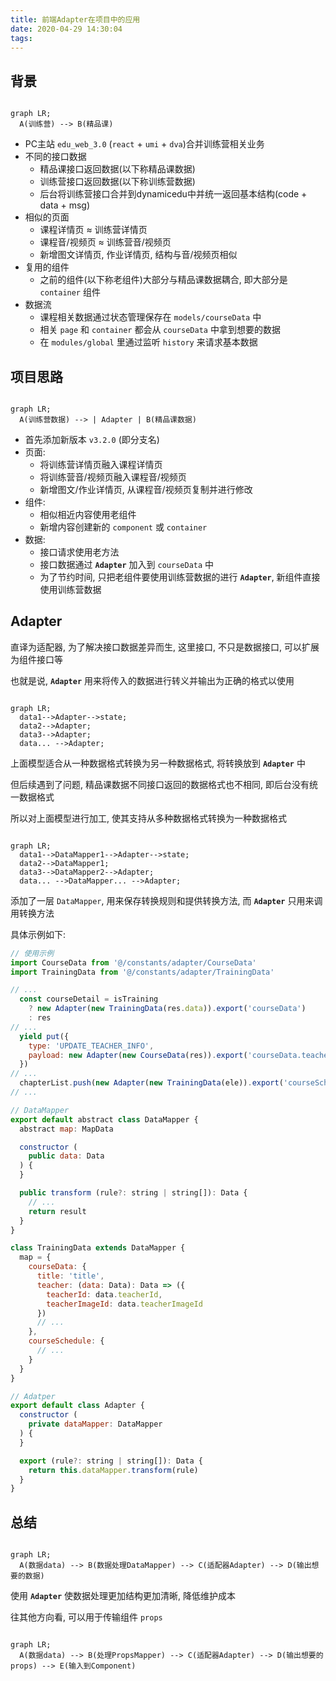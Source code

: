 ```yaml
---
title: 前端Adapter在项目中的应用
date: 2020-04-29 14:30:04
tags:
---
```


<script src='https://unpkg.com/mermaid/dist/mermaid.min.js'></script>
<script>
  if (window.mermaid) {
    mermaid.initialize();
  }
</script>
<style>
  .gutter { display: none; }
</style>

## 背景

```mermaid

graph LR;
  A(训练营) --> B(精品课)

```

- PC主站 `edu_web_3.0` (`react` + `umi` + `dva`)合并训练营相关业务
- 不同的接口数据
  - 精品课接口返回数据(以下称精品课数据)
  - 训练营接口返回数据(以下称训练营数据)
  - 后台将训练营接口合并到dynamicedu中并统一返回基本结构(code + data + msg)
- 相似的页面
  - 课程详情页 ≈ 训练营详情页
  - 课程音/视频页 ≈ 训练营音/视频页
  - 新增图文详情页, 作业详情页, 结构与音/视频页相似
- 复用的组件
  - 之前的组件(以下称老组件)大部分与精品课数据耦合, 即大部分是 `container` 组件
- 数据流
  - 课程相关数据通过状态管理保存在 `models/courseData` 中
  - 相关 `page` 和 `container` 都会从 `courseData` 中拿到想要的数据
  - 在 `modules/global` 里通过监听 `history` 来请求基本数据

## 项目思路

```mermaid

graph LR;
  A(训练营数据) --> | Adapter | B(精品课数据)

```

- 首先添加新版本 `v3.2.0` (即分支名)
- 页面:
  - 将训练营详情页融入课程详情页
  - 将训练营音/视频页融入课程音/视频页
  - 新增图文/作业详情页, 从课程音/视频页复制并进行修改
- 组件:
  - 相似相近内容使用老组件
  - 新增内容创建新的 `component` 或 `container`
- 数据:
  - 接口请求使用老方法
  - 接口数据通过 __`Adapter`__ 加入到 `courseData` 中
  - 为了节约时间, 只把老组件要使用训练营数据的进行  __`Adapter`__, 新组件直接使用训练营数据

## __Adapter__

直译为适配器, 为了解决接口数据差异而生, 这里接口, 不只是数据接口, 可以扩展为组件接口等

也就是说,  __`Adapter`__ 用来将传入的数据进行转义并输出为正确的格式以使用

```mermaid

graph LR;
  data1-->Adapter-->state;
  data2-->Adapter;
  data3-->Adapter;
  data... -->Adapter;

```

上面模型适合从一种数据格式转换为另一种数据格式, 将转换放到 __`Adapter`__ 中

但后续遇到了问题, 精品课数据不同接口返回的数据格式也不相同, 即后台没有统一数据格式

所以对上面模型进行加工, 使其支持从多种数据格式转换为一种数据格式

```mermaid

graph LR;
  data1-->DataMapper1-->Adapter-->state;
  data2-->DataMapper1;
  data3-->DataMapper2-->Adapter;
  data... -->DataMapper... -->Adapter;

```

添加了一层 `DataMapper`, 用来保存转换规则和提供转换方法, 而 __`Adapter`__ 只用来调用转换方法

具体示例如下:

``` javascript
// 使用示例
import CourseData from '@/constants/adapter/CourseData'
import TrainingData from '@/constants/adapter/TrainingData'

// ...
  const courseDetail = isTraining
    ? new Adapter(new TrainingData(res.data)).export('courseData')
    : res
// ...
  yield put({
    type: 'UPDATE_TEACHER_INFO',
    payload: new Adapter(new CourseData(res)).export('courseData.teacher')
  })
// ...
  chapterList.push(new Adapter(new TrainingData(ele)).export('courseSchedule'))
// ...

```

``` javascript
// DataMapper
export default abstract class DataMapper {
  abstract map: MapData

  constructor (
    public data: Data
  ) {
  }

  public transform (rule?: string | string[]): Data {
    // ...
    return result
  }
}

class TrainingData extends DataMapper {
  map = {
    courseData: {
      title: 'title',
      teacher: (data: Data): Data => ({
        teacherId: data.teacherId,
        teacherImageId: data.teacherImageId
      })
      // ...
    },
    courseSchedule: {
      // ...
    }
  }
}

```

``` js
// Adatper
export default class Adapter {
  constructor (
    private dataMapper: DataMapper
  ) {
  }

  export (rule?: string | string[]): Data {
    return this.dataMapper.transform(rule)
  }
}
```

## 总结

```mermaid

graph LR;
  A(数据data) --> B(数据处理DataMapper) --> C(适配器Adapter) --> D(输出想要的数据)

```

使用 __`Adapter`__ 使数据处理更加结构更加清晰, 降低维护成本

往其他方向看, 可以用于传输组件 `props`

```mermaid

graph LR;
  A(数据data) --> B(处理PropsMapper) --> C(适配器Adapter) --> D(输出想要的props) --> E(输入到Component)

```
